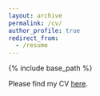 ```yaml
---
layout: archive
permalink: /cv/
author_profile: true
redirect_from:
  - /resume
---
```


{% include base_path %}

Please find my CV [here](https://www.dropbox.com/s/s17bx4el8nrn3lx/Hong_CV.pdf?raw=1). 
